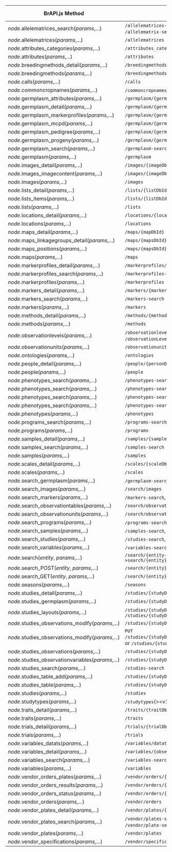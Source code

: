 | BrAPI.js Method | BrAPI Call | Default HTTPMethod |
| --------------- | ---------- | ------------------ |
| _node_.allelematrices_search(_params_,...) | `/allelematrices-search`(>=v1.2) or `/allelematrix-search`(<v1.2) | `POST` |
| _node_.allelematrices(_params_,...) | `/allelematrices` | `GET` |
| _node_.attributes_categories(_params_,...) | `/attributes_categories` | `GET` |
| _node_.attributes(_params_,...) | `/attributes` | `GET` |
| _node_.breedingmethods_detail(_params_,...) | `/breedingmethods/{breedingMethodDbId}` | `GET` |
| _node_.breedingmethods(_params_,...) | `/breedingmethods` | `GET` |
| _node_.calls(_params_,...) | `/calls` | `GET` |
| _node_.commoncropnames(_params_,...) | `/commoncropnames`(>=v1.2) or `/crops`(<v1.2) | `GET` |
| _node_.germplasm_attributes(_params_,...) | `/germplasm/{germplasmDbId}/attributes` | `GET` |
| _node_.germplasm_detail(_params_,...) | `/germplasm/{germplasmDbId}` | `GET` |
| _node_.germplasm_markerprofiles(_params_,...) | `/germplasm/{germplasmDbId}/markerprofiles` | `GET` |
| _node_.germplasm_mcpd(_params_,...) | `/germplasm/{germplasmDbId}/mcpd` | `GET` |
| _node_.germplasm_pedigree(_params_,...) | `/germplasm/{germplasmDbId}/pedigree` | `GET` |
| _node_.germplasm_progeny(_params_,...) | `/germplasm/{germplasmDbId}/progeny` | `GET` |
| _node_.germplasm_search(_params_,...) | `/germplasm-search` | `POST` |
| _node_.germplasm(_params_,...) | `/germplasm` | `GET` |
| _node_.images_detail(_params_,...) | `/images/{imageDbId}` | `GET` |
| _node_.images_imagecontent(_params_,...) | `/images/{imageDbId}/imagecontent` | `PUT` |
| _node_.images(_params_,...) | `/images` | `GET` |
| _node_.lists_detail(_params_,...) | `/lists/{listDbId}` | `GET` |
| _node_.lists_items(_params_,...) | `/lists/{listDbId}/items` | `PUT` |
| _node_.lists(_params_,...) | `/lists` | `GET` |
| _node_.locations_detail(_params_,...) | `/locations/{locationDbId}` | `GET` |
| _node_.locations(_params_,...) | `/locations` | `GET` |
| _node_.maps_detail(_params_,...) | `/maps/{mapDbId}` | `GET` |
| _node_.maps_linkagegroups_detail(_params_,...) | `/maps/{mapsDbId}/positions/{linkageGroupId}` | `GET` |
| _node_.maps_positions(_params_,...) | `/maps/{mapsDbId}/positions` | `GET` |
| _node_.maps(_params_,...) | `/maps` | `GET` |
| _node_.markerprofiles_detail(_params_,...) | `/markerprofiles/{markerprofileDbId}` | `GET` |
| _node_.markerprofiles_search(_params_,...) | `/markerprofiles-search` | `POST` |
| _node_.markerprofiles(_params_,...) | `/markerprofiles` | `GET` |
| _node_.markers_detail(_params_,...) | `/markers/{markerDbId}` | `GET` |
| _node_.markers_search(_params_,...) | `/markers-search` | `POST` |
| _node_.markers(_params_,...) | `/markers` | `GET` |
| _node_.methods_detail(_params_,...) | `/methods/{methodDbId}` | `GET` |
| _node_.methods(_params_,...) | `/methods` | `GET` |
| _node_.observationlevels(_params_,...) | `/observationlevels`(>=v1.2) or `/observationLevels`(<v1.2) | `GET` |
| _node_.observationunits(_params_,...) | `/observationunits` | `GET` |
| _node_.ontologies(_params_,...) | `/ontologies` | `GET` |
| _node_.people_detail(_params_,...) | `/people/{personDbId}` | `GET` |
| _node_.people(_params_,...) | `/people` | `GET` |
| _node_.phenotypes_search(_params_,...) | `/phenotypes-search/csv` | `POST` |
| _node_.phenotypes_search(_params_,...) | `/phenotypes-search/table` | `POST` |
| _node_.phenotypes_search(_params_,...) | `/phenotypes-search/tsv` | `POST` |
| _node_.phenotypes_search(_params_,...) | `/phenotypes-search` | `POST` |
| _node_.phenotypes(_params_,...) | `/phenotypes` | `POST` |
| _node_.programs_search(_params_,...) | `/programs-search` | `POST` |
| _node_.programs(_params_,...) | `/programs` | `GET` |
| _node_.samples_detail(_params_,...) | `/samples/{sampleId}` | `GET` |
| _node_.samples_search(_params_,...) | `/samples-search` | `POST` |
| _node_.samples(_params_,...) | `/samples` | `GET` |
| _node_.scales_detail(_params_,...) | `/scales/{scaleDbId}` | `GET` |
| _node_.scales(_params_,...) | `/scales` | `GET` |
| _node_.search_germplasm(_params_,...) | `/germplasm-search`, `/search/germplasm` | `POST-->GET` |
| _node_.search_images(_params_,...) | `/search/images` | `POST-->GET` |
| _node_.search_markers(_params_,...) | `/markers-search`, `/search/markers` | `POST-->GET` |
| _node_.search_observationtables(_params_,...) | `/search/observationtables` | `POST-->GET` |
| _node_.search_observationunits(_params_,...) | `/search/observationunits` | `POST-->GET` |
| _node_.search_programs(_params_,...) | `/programs-search`, `/search/programs` | `POST-->GET` |
| _node_.search_samples(_params_,...) | `/samples-search`, `/search/samples` | `POST-->GET` |
| _node_.search_studies(_params_,...) | `/studies-search`, `/search/studies` | `POST-->GET` |
| _node_.search_variables(_params_,...) | `/variables-search`, `/search/variables` | `POST-->GET` |
| _node_.search(_entity_, _params_,...) | `/search/{entity-->search/{entity}/{searchResultDbId}` | `POST-->GET` |
| _node_.search_POST(_entity_, _params_,...)| `/search/{entity}` | `POST` |
| _node_.search_GET(_entity_, _params_,...)| `/search/{entity}/{searchResultDbId}` | `GET` |
| _node_.seasons(_params_,...) | `/seasons` | `GET` |
| _node_.studies_detail(_params_,...) | `/studies/{studyDbId}` | `GET` |
| _node_.studies_germplasm(_params_,...) | `/studies/{studyDbId}/germplasm` | `GET` |
| _node_.studies_layouts(_params_,...) | `/studies/{studyDbId}/layouts`, `/studies/{studyDbId}/layout` | `GET` |
| _node_.studies_observations_modify(_params_,...) | `/studies/{studyDbId}/observations/zip` | `POST` |
| _node_.studies_observations_modify(_params_,...) | `PUT /studies/{studyDbId}/observations`(>=v1.1) or `/studies/{studyDbId}/observations`(<v1.1) | `POST` |
| _node_.studies_observations(_params_,...) | `/studies/{studyDbId}/observations` | `GET` |
| _node_.studies_observationvariables(_params_,...) | `/studies/{studyDbId}/observationvariables` | `GET` |
| _node_.studies_search(_params_,...) | `/studies-search` | `POST` |
| _node_.studies_table_add(_params_,...) | `/studies/{studyDbId}/table` | `POST` |
| _node_.studies_table(_params_,...) | `/studies/{studyDbId}/table` | `GET` |
| _node_.studies(_params_,...) | `/studies` | `GET` |
| _node_.studytypes(_params_,...) | `/studytypes`(>=v1.1) or `/studyTypes`(<v1.1) | `GET` |
| _node_.traits_detail(_params_,...) | `/traits/{traitDbId}` | `GET` |
| _node_.traits(_params_,...) | `/traits` | `GET` |
| _node_.trials_detail(_params_,...) | `/trials/{trialDbId}` | `GET` |
| _node_.trials(_params_,...) | `/trials` | `GET` |
| _node_.variables_datats(_params_,...) | `/variables/datatypes` | `GET` |
| _node_.variables_detail(_params_,...) | `/variables/{observationVariableDbId}` | `GET` |
| _node_.variables_search(_params_,...) | `/variables-search` | `POST` |
| _node_.variables(_params_,...) | `/variables` | `GET` |
| _node_.vendor_orders_plates(_params_,...) | `/vendor/orders/{orderId}/plates` | `GET` |
| _node_.vendor_orders_results(_params_,...) | `/vendor/orders/{orderId}/results` | `GET` |
| _node_.vendor_orders_status(_params_,...) | `/vendor/orders/{orderId}/status` | `GET` |
| _node_.vendor_orders(_params_,...) | `/vendor/orders` | `GET` |
| _node_.vendor_plates_detail(_params_,...) | `/vendor/plates/{submissionId}` | `GET` |
| _node_.vendor_plates_search(_params_,...) | `/vendor/plates-search`(>=v1.2) or `/vendor/plate-search`(<v1.2) | `POST` |
| _node_.vendor_plates(_params_,...) | `/vendor/plates` | `POST` |
| _node_.vendor_specifications(_params_,...) | `/vendor/specifications` | `GET` |
